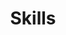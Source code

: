 ---
# An instance of the Featurette widget.
# Documentation: https://wowchemy.com/docs/page-builder/
widget: featurette

# This file represents a page section.
headless: true

# Order that this section appears on the page.
weight: 40

title: Skills
subtitle:

# Showcase personal skills or business features.
# - Add/remove as many `feature` blocks below as you like.
# - For available icons, see: https://wowchemy.com/docs/page-builder/#icons

feature:
  - description: Data management | Analyze | Visualize
    icon: r-project
    icon_pack: fab
    name: R Programming
  - description: Data management | Analysis
    icon: stata
    icon_pack: fab
    name: STATA
  - description: Project Management | Surveys | budget 
    icon: user-astronaut
    icon_pack: fas
    name: Project Management
  - description: Causal inference | Impact Evaluation
    icon: gamepad
    icon_pack: fas
    name: Impact Evaluation
  - description: Self-determination theory | Intrinsic vs extrinsic motivation
    icon: brain
    icon_pack: fas
    name: Motivational Psychology
  - description: Study design | Sampling technique | Statistical modelling
    icon: file-audio
    icon_pack: fas
    name: Study design
# Uncomment to use emoji icons.
#- icon: ":smile:"
#  icon_pack: "emoji"
#  name: "Emojiness"
#  description: "100%"

# Uncomment to use custom SVG icons.
# Place your custom SVG icon in `assets/media/icons/`.
# Reference the SVG icon name (without `.svg` extension) in the `icon` field.
# For example, reference `assets/media/icons/xyz.svg` as `icon: 'xyz'`
#- icon: "your-custom-icon-name"
#  icon_pack: "custom"
#  name: "Surfing"
#  description: "90%"
---